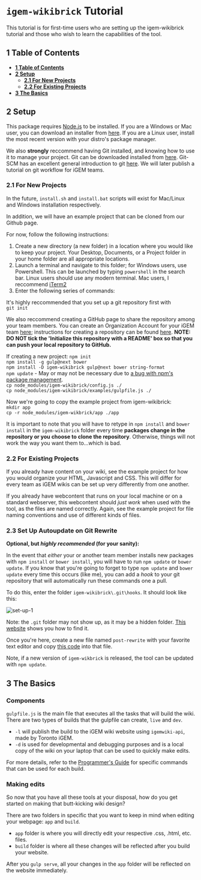 # `igem-wikibrick` Tutorial

This tutorial is for first-time users who are setting up the igem-wikibrick tutorial and those who wish to learn the capabilities of the tool.

## 1 Table of Contents

- [**1 Table of Contents**](#1-table-of-contents)
- [**2 Setup**](#2-set-up)
  - [**2.1 For New Projects**](#2-1-For-New-Projects)
  - [**2.2 For Existing Projects**](#2-1-For-Existing-Projects)
- [**3 The Basics**](#3-the-basics)

## 2 Setup

This package requires [Node.js](https://nodejs.org/en/) to be installed. If you are a Windows or Mac user, you can download an installer from [here](https://nodejs.org/en/download/). If you are a Linux user, install the most recent version with your distro's package manager.

We also **strongly** reccommend having Git installed, and knowing how to use it to manage your project. Git can be downloaded installed from [here](https://git-scm.com/). Git-SCM has an excellent general introduction to git [here](https://git-scm.com/docs/gittutorial). We will later publish a tutorial on git workflow for iGEM teams.

### 2.1 For New Projects

In the future, `install.sh` and `install.bat` scripts will exist for Mac/Linux and Windows installation respectively.

In addition, we will have an example project that can be cloned from our Github page.

For now, follow the following instructions:

1. Create a new directory (a new folder) in a location where you would like to keep your project. Your Desktop, Documents, or a Project folder in your home folder are all appropriate locations.
2. Launch a terminal and navigate to this folder; for Windows users, use Powershell. This can be launched by typing `powershell` in the search bar. Linux users should use any modern terminal. Mac users, I reccommend [iTerm2](https://iterm2.com/)
3. Enter the following series of commands:

It's highly reccommended that you set up a git repository first with  
`git init`  

We also reccommend creating a GitHub page to share the repository among your team members. You can create an Organization Account for your iGEM team [here](https://github.com/organizations/new); instructions for creating a repository can be found [here](https://help.github.com/articles/create-a-repo/). **NOTE: DO NOT tick the 'Initialize this repository with a README' box so that you can push your local repository to GitHub.**

If creating a new project: `npm init`  
`npm install -g gulp@next bower`  
`npm install -D igem-wikibrick gulp@next bower string-format`  
`npm update` - May or may not be necessary due to [a bug with npm's package management](https://github.com/npm/npm/issues/1341).  
`cp node_modules/igem-wikibrick/config.js ./`  
`cp node_modules/igem-wikibrick/examples/gulpfile.js ./`

Now we're going to copy the example project from igem-wikibrick:  
`mkdir app`  
`cp -r node_modules/igem-wikbrick/app ./app`  

It is important to note that you will have to retype in `npm install` and `bower install` in the `igem-wikibrick` folder every time **packages change in the repository or you choose to clone the repository**. Otherwise, things will not work the way you want them to...which is bad.

### 2.2 For Existing Projects

If you already have content on your wiki, see the example project for how you would organize your HTML, Javascript and CSS. This will differ for every team as iGEM wikis can be set up very differently from one another.

If you already have webcontent that runs on your local machine or on a standard webserver, this webcontent should _just work_ when used with the tool, as the files are named correctly. Again, see the example project for file naming conventions and use of different kinds of files.

### 2.3 Set Up Autoupdate on Git Rewrite

**Optional, but _highly recommended_ (for your sanity):**

In the event that _either_ your or another team member installs new packages with `npm install` or `bower install`, you will have to run `npm update` or `bower update`. If you know that you're going to forget to type `npm update` and `bower update` every time this occurs (like me), you can add a _hook_ to your git repository that will automatically run these commands one a pull.

To do this, enter the folder `igem-wikibrick\.git\hooks`. It should look like this:

![set-up-1](https://github.com/Virginia-iGEM/igem-wikibrick/blob/master/docs/tutorial/set-up-1.PNG)

Note: the `.git` folder may not show up, as it may be a hidden folder. [This website](https://www.howtogeek.com/howto/windows-vista/show-hidden-files-and-folders-in-windows-vista/) shows you how to find it.

Once you're here, create a new file named `post-rewrite` with your favorite text editor and copy [this code](https://gist.github.com/digitaljhelms/7901283#file-post-rewrite) into that file.

Note, if a new version of `igem-wikbrick` is released, the tool can be updated with `npm update`.

## 3 The Basics

### Components

`gulpfile.js` is the main file that executes all the tasks that will build the wiki. There are two types of builds that the gulpfile can create, `live` and `dev`.

- `-l` will publish the build to the iGEM wiki website using `igemwiki-api`, made by Toronto iGEM.
- `-d` is used for developmental and debugging purposes and is a local copy of the wiki on your laptop that can be used to quickly make edits.

For more details, refer to the [Programmer's Guide](https://github.com/Virginia-iGEM/igem-wikibrick/tree/master/docs/programmers-guide#3-high-level-architecture) for specific commands that can be used for each build.  

### Making edits   

So now that you have all these tools at your disposal, how do you get started on making that butt-kicking wiki design?

There are two folders in specific that you want to keep in mind when editing your webpage: `app` and `build`.

- `app` folder is where you will directly edit your respective .css, .html, etc. files.
- `build` folder is where all these changes will be reflected after you build your website. 

After you `gulp serve`, all your changes in the `app` folder will be reflected on the website immediately.
